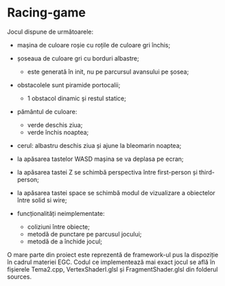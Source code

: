 # Racing-game

Jocul dispune de următoarele:
- mașina de culoare roșie cu roțile de culoare gri închis;
- șoseaua de culoare gri cu borduri albastre;
	- este generată în init, nu pe parcursul avansului pe șosea;
- obstacolele sunt piramide portocalii;
	- 1 obstacol dinamic și restul statice;
- pământul de culoare: 
	- verde deschis ziua;
	- verde închis noaptea;
- cerul: albastru deschis ziua și ajune la bleomarin noaptea;
	
- la apăsarea tastelor WASD mașina se va deplasa pe ecran;
- la apăsarea tastei Z se schimbă perspectiva între first-person și third-person;
- la apăsarea tastei space se schimbă modul de vizualizare a obiectelor între solid si wire;

- funcționalități neimplementate:
	- coliziuni între obiecte;
	- metodă de punctare pe parcusul jocului;
	- metodă de a închide jocul;

O mare parte din proiect este reprezentă de framework-ul pus la dispoziție în cadrul materiei EGC.
Codul ce implementează mai exact jocul se află în fișierele Tema2.cpp, VertexShaderl.glsl și FragmentShader.glsl din folderul sources.
